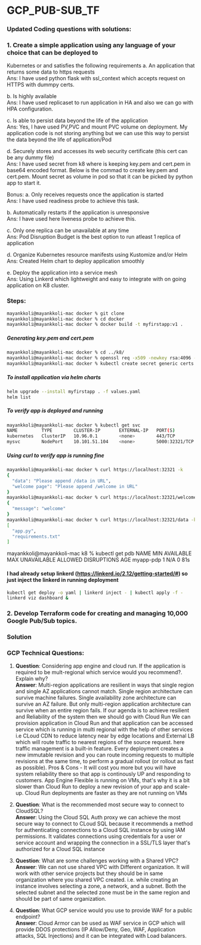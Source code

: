 # GCP_PUB-SUB_TF

### Updated Coding questions with solutions:
### 1. Create a simple application using any language of your choice that can be deployed to
Kubernetes or and satisfies the following requirements
a. An application that returns some data to https requests <br /> 
Ans: I have used python flask with ssl_context which accepts request on HTTPS with dummpy certs.

b. Is highly available <br />
Ans: I have used replicaset to run application in HA and also we can go with HPA configuration.

c. Is able to persist data beyond the life of the application <br />
Ans: Yes, I have used PV,PVC and mount PVC volume on deployment. My application code is not storing anything but we can use this way to persist the data beyond the life of application/Pod

d. Securely stores and accesses its web security certificate (this cert can be any dummy file) <br />
Ans: I have used secret from k8 where is keeping key.pem and cert.pem in base64 encoded format. Below is the commad to create key.pem and cert.pem. Mount secret as volume in pod so that it can be picked by python app to start it. 

Bonus:
a. Only receives requests once the application is started <br />
Ans: I have used readiness probe to achieve this task.

b. Automatically restarts if the application is unresponsive <br />
Ans: I have used here liveness probe to achieve this.

c. Only one replica can be unavailable at any time <br />
Ans: Pod Disruption Budget is the best option to run atleast 1 replica of application 

d. Organize Kubernetes resource manifests using Kustomize and/or Helm <br />
Ans: Created Helm chart to deploy application smoothly

e. Deploy the application into a service mesh <br />
Ans: Using Linkerd which lightweight and easy to integrate with on going application on K8 cluster. 


### Steps:
```bash
mayankkoli@mayankkoli-mac docker % git clone 
mayankkoli@mayankkoli-mac docker % cd docker 
mayankkoli@mayankkoli-mac docker % docker build -t myfirstapp:v1 .
```


##### Generating key.pem and cert.pem 
```bash
mayankkoli@mayankkoli-mac docker % cd ../k8/
mayankkoli@mayankkoli-mac docker % openssl req -x509 -newkey rsa:4096 -nodes -out cert.pem -keyout key.pem -days 365
mayankkoli@mayankkoli-mac docker % kubectl create secret generic certs --from-file=key.pem --from-file=cert.pem -o yaml --dry-run > ../k8/secret.yaml
```

##### To install application via helm charts
```bash
helm upgrade --install myfirstapp . -f values.yaml
helm list 
```

##### To verify app is deployed and running
```bash
mayankkoli@mayankkoli-mac docker % kubectl get svc
NAME         TYPE        CLUSTER-IP       EXTERNAL-IP   PORT(S)          AGE
kubernetes   ClusterIP   10.96.0.1        <none>        443/TCP          3h45m
mysvc        NodePort    10.101.51.104    <none>        5000:32321/TCP   2m
```

##### Using curl to verify app is running fine
```bash
mayankkoli@mayankkoli-mac docker % curl https://localhost:32321 -k
{
  "data": "Please append /data in URL",
  "welcome page": "Please append /welcome in URL"
}
mayankkoli@mayankkoli-mac docker % curl https://localhost:32321/welcome -k
{
  "message": "welcome"
}
mayankkoli@mayankkoli-mac docker % curl https://localhost:32321/data -k   
[
  "app.py",
  "requirements.txt"
]
```

mayankkoli@mayankkoli-mac k8 % kubectl get pdb
NAME        MIN AVAILABLE   MAX UNAVAILABLE   ALLOWED DISRUPTIONS   AGE
myapp-pdp   1               N/A               0                     81s


#### I had already setup linkerd (https://linkerd.io/2.12/getting-started/#) so just inject the linkerd in running deployment
```bash
kubectl get deploy -o yaml | linkerd inject - | kubectl apply -f -
linkerd viz dashboard &
```




### 2. Develop Terraform code for creating and managing 10,000 Google Pub/Sub topics.
### Solution


### GCP Technical Questions:
1. <b>Question</b>: Considering app engine and cloud run. If the application is required to be mult-regional which service would you recommend?. Explain why? <br />
<b>Answer</b>:  Multi-region applications are resilient in ways that single region and single AZ applications cannot match. Single region architecture can survive machine failures. Single availability zone architecture can survive an AZ failure. But only multi-region application architecture can survive when an entire region fails. If our agenda is to achieve resilient and Reliability of the system then we should go with Cloud Run We can provision application in Cloud Run and that application can be accessed service which is running in multi regional with the help of other services i.e CLoud CDN to reduce latency near by edge locations and External LB which will route traffic to nearest regions of the source request.  here traffic management is a built-in feature. Every deployment creates a new immutable revision and you can route incoming requests to multiple revisions at the same time, to perform a gradual rollout (or rollout as fast as possible). Pros & Cons - It will cost you more but you will have system reliability there so that app is continously UP and responding to customers. App Engine Flexible is running on VMs, that's why it is a bit slower than Cloud Run to deploy a new revision of your app and scale-up. Cloud Run deployments are faster as they are not running on VMs


2. <b>Question</b>: What is the recommended most secure way to connect to CloudSQL? <br />
<b>Answer</b>: Using the Cloud SQL Auth proxy we can achieve the most secure way to connect to CLoud SQL because it recommends a method for authenticating connections to a Cloud SQL instance by using IAM permissions. It validates connections using credentials for a user or service account and wrapping the connection in a SSL/TLS layer that's authorized for a Cloud SQL instance


3. <b>Question</b>: What are some challenges working with a Shared VPC? <br />
<b>Answer</b>: We can not use shared VPC with Different organization. It will work with other service projects but they should be in same organization where you shared VPC created. i.e. while creating an instance involves selecting a zone, a network, and a subnet. Both the selected subnet and the selected zone must be in the same region and should be part of same organization. 

 
4. <b>Question</b>: What GCP service would you use to provide WAF for a public endpoint? <br />
<b>Answer</b>: Cloud Armor can be used as WAF service in GCP which will provide DDOS protections (IP Allow/Deny, Geo, WAF, Application attacks, SQL Injections) and it can be integrated with Load balancers. 
